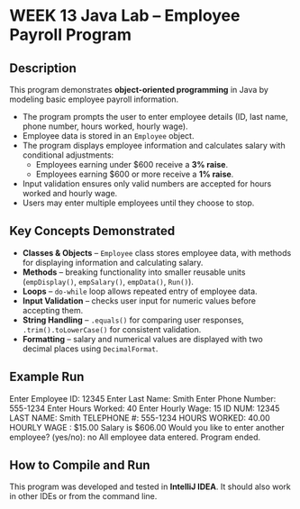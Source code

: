 # WEEK 13 Java Lab – Employee Payroll Program

## Description
This program demonstrates **object-oriented programming** in Java by modeling basic employee payroll information.  

- The program prompts the user to enter employee details (ID, last name, phone number, hours worked, hourly wage).  
- Employee data is stored in an `Employee` object.  
- The program displays employee information and calculates salary with conditional adjustments:
  - Employees earning under $600 receive a **3% raise**.  
  - Employees earning $600 or more receive a **1% raise**.  
- Input validation ensures only valid numbers are accepted for hours worked and hourly wage.  
- Users may enter multiple employees until they choose to stop.  

## Key Concepts Demonstrated
- **Classes & Objects** – `Employee` class stores employee data, with methods for displaying information and calculating salary.  
- **Methods** – breaking functionality into smaller reusable units (`empDisplay()`, `empSalary()`, `empData()`, `Run()`).  
- **Loops** – `do-while` loop allows repeated entry of employee data.  
- **Input Validation** – checks user input for numeric values before accepting them.  
- **String Handling** – `.equals()` for comparing user responses, `.trim().toLowerCase()` for consistent validation.  
- **Formatting** – salary and numerical values are displayed with two decimal places using `DecimalFormat`.

  
## Example Run
Enter Employee ID: 12345
Enter Last Name: Smith
Enter Phone Number: 555-1234
Enter Hours Worked: 40
Enter Hourly Wage: 15
ID NUM: 12345
LAST NAME: Smith
TELEPHONE #: 555-1234
HOURS WORKED: 40.00
HOURLY WAGE : $15.00
Salary is $606.00
Would you like to enter another employee? (yes/no): no
All employee data entered. Program ended.

## How to Compile and Run
This program was developed and tested in **IntelliJ IDEA**. It should also work in other IDEs or from the command line.
